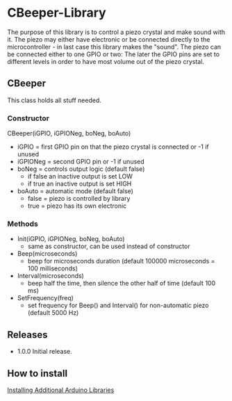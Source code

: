 # CBeeper-Library

The purpose of this library is to control a piezo crystal and make sound
with it. The piezo may either have electronic or be connected directly
to the microcontroller - in last case this library makes the "sound".
The piezo can be connected either to one GPIO or two: The later the GPIO
pins are set to different levels in order to have most volume out of the
piezo crystal.

## CBeeper

This class holds all stuff needed.

### Constructor
CBeeper(iGPIO, iGPIONeg, boNeg, boAuto)
- iGPIO = first GPIO pin on that the piezo crystal is connected or -1 if unused
- iGPIONeg = second GPIO pin or -1 if unused
- boNeg = controls output logic (default false)
  - if false an inactive output is set LOW
  - if true an inactive output is set HIGH
- boAuto = automatic mode (default false)
  - false = piezo is controlled by library
  - true = piezo has its own electronic

### Methods
- Init(iGPIO, iGPIONeg, boNeg, boAuto)
  - same as constructor, can be used instead of constructor
- Beep(microseconds)
  - beep for microseconds duration (default 100000 microseconds = 100 milliseconds)
- Interval(microseconds)
  - beep half the time, then silence the other half of time (default 100 ms)
- SetFrequency(freq)
  - set frequency for Beep() and Interval() for non-automatic piezo (default 5000 Hz)

## Releases

- 1.0.0 Initial release.

## How to install

[Installing Additional Arduino Libraries](https://www.arduino.cc/en/Guide/Libraries)
